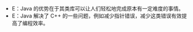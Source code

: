 <!-- 《Java 核心技术》 - KHK -->
- E：Java 的优势在于其类库可以让人们轻松地完成原本有一定难度的事情。
- E：Java 解决了 C++ 的一些问题，例如减少指针错误，减少这类错误有效提高了编程效率。